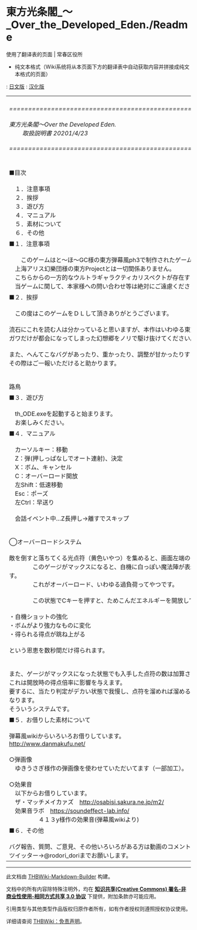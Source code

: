 # 東方光条閣_～_Over_the_Developed_Eden./Readme

<!-- source html: G:\repos\THBWiki-Markdown-Builder\THBWikiMarkdown\Temp\main\6\63\ns0%3A%E6%9D%B1%E6%96%B9%E5%85%89%E6%9D%A1%E9%96%A3_%EF%BD%9E_Over_the_Developed_Eden%2E%2FReadme.html -->

使用了翻译表的页面 | 常春区役所

  
  

  

- 纯文本格式（Wiki系统将从本页面下方的翻译表中自动获取内容并拼接成纯文本格式的页面）

: [日文版](http://omake.thwiki.cc/translate.php?u=東方光条閣_～_Over_the_Developed_Eden./Readme&amp;t=ja)
: [汉化版](http://omake.thwiki.cc/translate.php?u=東方光条閣_～_Over_the_Developed_Eden./Readme&amp;t=zh)

  
  

  


<table><tbody><tr class="tt-content" id="=-1" data-pos="&#91;&quot;=&quot;,1&#93;"><td class="tt-ja" lang="ja"><div class="poem"><h6><span id=".3D.3D.3D.3D.3D.3D.3D.3D.3D.3D.3D.3D.3D.3D.3D.3D.3D.3D.3D.3D.3D.3D.3D.3D.3D.3D.3D.3D.3D.3D.3D.3D.3D.3D.3D.3D.3D.3D.3D.3D.3D.3D.3D.3D.3D.3D.3D.3D.3D.3D.3D.3D.3D.3D.3D.3D.3D.3D.3D.3D.3D.3D.3D.3D.3D.3D.3D.3D.3D.3D.3D.3D.3D.3D.09.E6.9D.B1.E6.96.B9.E5.85.89.E6.9D.A1.E9.96.A3.EF.BD.9EOver_the_Developed_Eden._.09.09.09.09.09.09_.E5.8F.96.E6.89.B1.E8.AA.AC.E6.98.8E.E6.9B.B8.0920201.2F4.2F23.3D.3D.3D.3D.3D.3D.3D.3D.3D.3D.3D.3D.3D.3D.3D.3D.3D.3D.3D.3D.3D.3D.3D.3D.3D.3D.3D.3D.3D.3D.3D.3D.3D.3D.3D.3D.3D.3D.3D.3D.3D.3D.3D.3D.3D.3D.3D.3D.3D.3D.3D.3D.3D.3D.3D.3D.3D.3D.3D.3D.3D.3D.3D.3D.3D.3D.3D.3D.3D.3D.3D.3D.3D.3D"></span><span class="mw-headline" id="==========================================================================_東方光条閣～Over_the_Developed_Eden.________取扱説明書_20201/4/23==========================================================================">==========================================================================<br><br>	東方光条閣～Over the Developed Eden.<br>　						　取扱説明書	20201/4/23<br><br>==========================================================================</span></h6></div></td><td class="tt-zh" lang="zh"><div class="poem"></div></td></tr><tr class="tt-content" id="=-2" data-pos="&#91;&quot;=&quot;,2&#93;"><td class="tt-ja" lang="ja"><div class="poem">■目次<br><br>　１．注意事項<br>　２．挨拶<br>　３．遊び方<br>　４．マニュアル<br>　５．素材について<br>　６．その他</div></td><td class="tt-zh" lang="zh"><div class="poem"></div></td></tr><tr class="tt-content" id="=-3" data-pos="&#91;&quot;=&quot;,3&#93;"><td class="tt-ja" lang="ja"><div class="poem">■１．注意事項<br><br>　　このゲームはと～ほ～GC様の東方弾幕風ph3で制作されたゲームです。<br>　上海アリス幻樂団様の東方Projectとは一切関係ありません。<br>　こちらからの一方的なウルトラギャラクティカリスペクトが存在するだけです。<br>　当ゲームに関して、本家様への問い合わせ等は絶対にご遠慮ください。</div></td><td class="tt-zh" lang="zh"><div class="poem"></div></td></tr><tr class="tt-content" id="=-4" data-pos="&#91;&quot;=&quot;,4&#93;"><td class="tt-ja" lang="ja"><div class="poem">■２．挨拶<br><br>	　この度はこのゲームをＤＬして頂きありがとうございます。<br>	<br>	流石にこれを読む人は分かっていると思いますが、本作はいわゆる東方オリキャラ二次創作です。<br>	ガワだけが都会になってしまった幻想郷をノリで駆け抜けてください。	<br>	<br>	また、へんてこなバグがあったり、重かったり、調整が甘かったりすると思います。<br>	その際はご一報いただけると助かります。<br><br><br>											路鳥</div></td><td class="tt-zh" lang="zh"><div class="poem"></div></td></tr><tr class="tt-content" id="=-5" data-pos="&#91;&quot;=&quot;,5&#93;"><td class="tt-ja" lang="ja"><div class="poem">■３．遊び方<br><br>	　th_ODE.exeを起動すると始まります。<br>	　お楽しみください。</div></td><td class="tt-zh" lang="zh"><div class="poem"></div></td></tr><tr class="tt-content" id="=-6" data-pos="&#91;&quot;=&quot;,6&#93;"><td class="tt-ja" lang="ja"><div class="poem">■４．マニュアル<br><br>	　カーソルキー：移動<br>	　Z：弾(押しっぱなしでオート連射)、決定<br>	　X：ボム、キャンセル<br>	　C：オーバーロード開放<br>	　左Shift：低速移動<br>	　Esc：ポーズ<br>	　左Ctrl：早送り<br><br>	　会話イベント中…Z長押し→離すでスキップ<br><br><br>	◯オーバーロードシステム<br>	　<br>	敵を倒すと落ちてくる光点符（黄色いやつ）を集めると、画面左端のゲージが上昇していきます。<br>　　　　このゲージがマックスになると、自機に白っぽい魔法陣が表示され、当たり判定が大きくなります。<br>　　　　これがオーバーロード、いわゆる過負荷ってやつです。<br>　　　　<br>　　　　この状態でCキーを押すと、ためこんだエネルギーを開放して、<br><br>	・自機ショットの強化<br>	・ボムがより強力なものに変化<br>	・得られる得点が跳ね上がる<br><br>	という恩恵を数秒間だけ得られます。<br>	<br>	<br>	また、ゲージがマックスになった状態でも入手した点符の数は加算され、ゲージ上側に表示されます。<br>	これは開放時の得点倍率に影響を与えます。<br>	要するに、当たり判定がデカい状態で我慢し、点符を溜めれば溜めるほど開放時の倍率上昇がすごいことになります。<br>	そういうシステムです。</div></td><td class="tt-zh" lang="zh"><div class="poem"></div></td></tr><tr class="tt-content" id="=-7" data-pos="&#91;&quot;=&quot;,7&#93;"><td class="tt-ja" lang="ja"><div class="poem">■５．お借りした素材について<br><br>	弾幕風wikiからいろいろお借りしています。<br>	<a rel="nofollow" class="external free" href="http://www.danmakufu.net/">http://www.danmakufu.net/</a><br><br>	○弾画像<br>	　ゆきうさぎ様作の弾画像を使わせていただいてます（一部加工）。<br><br>	○効果音<br>	　以下からお借りしています。<br>	　ザ・マッチメイカァズ　<a rel="nofollow" class="external free" href="http://osabisi.sakura.ne.jp/m2/">http://osabisi.sakura.ne.jp/m2/</a><br>	　効果音ラボ　<a rel="nofollow" class="external free" href="https://soundeffect-lab.info/">https://soundeffect-lab.info/</a><br>　　　　　４１３y様作の効果音(弾幕風wikiより)</div></td><td class="tt-zh" lang="zh"><div class="poem"></div></td></tr><tr class="tt-content" id="=-8" data-pos="&#91;&quot;=&quot;,8&#93;"><td class="tt-ja" lang="ja"><div class="poem">■６．その他<br><br>	バグ報告、質問、ご意見、その他いろいろがある方は動画のコメントや<br>	ツイッター→@rodori_doriまでお願いします。</div></td><td class="tt-zh" lang="zh"><div class="poem"></div></td></tr></tbody></table>


  
  

  





---

此文档由 [THBWiki-Markdown-Builder](https://github.com/Delsin-Yu/THBWiki-Markdown-Builder) 构建。

文档中的所有内容除特殊注明外，均在 [**知识共享(Creative Commons) 署名-非商业性使用-相同方式共享 3.0 协议**](https://creativecommons.org/licenses/by-sa/3.0/deed.zh-hans) 下提供，附加条款亦可能应用。

引用类型与其他类型作品版权归原作者所有，如有作者授权则遵照授权协议使用。

详细请查阅 [THBWiki：免责声明](https://thbwiki.cc/THBWiki:%E5%85%8D%E8%B4%A3%E5%A3%B0%E6%98%8E)。

